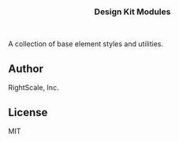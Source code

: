 <p align="center">
  <h3 align="center">Design Kit Modules</h3>
</p>

<br>

A collection of base element styles and utilities.

## Author

RightScale, Inc.

## License

MIT
